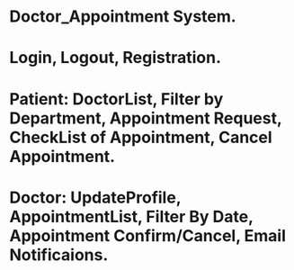 # Doctor_Appointment System.
# Login, Logout, Registration.
# Patient:  DoctorList, Filter by Department, Appointment Request, CheckList of Appointment, Cancel Appointment.
# Doctor: UpdateProfile, AppointmentList, Filter By Date, Appointment Confirm/Cancel, Email Notificaions.
